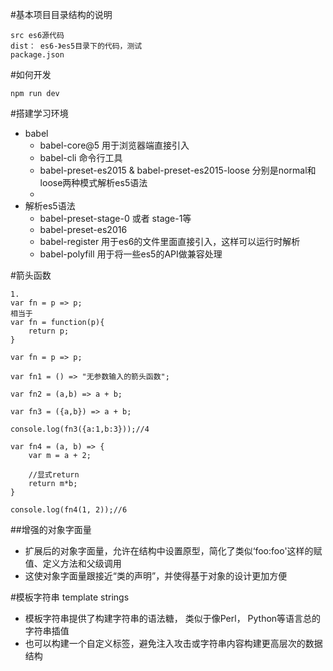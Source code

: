 #基本项目目录结构的说明
```
src es6源代码
dist： es6-》es5目录下的代码，测试
package.json

```

#如何开发
```
npm run dev

```

#搭建学习环境
- babel
    - babel-core@5 用于浏览器端直接引入
    - babel-cli 命令行工具
    - babel-preset-es2015 & babel-preset-es2015-loose  分别是normal和loose两种模式解析es5语法
    - 
- 解析es5语法
  - babel-preset-stage-0 或者 stage-1等
  - babel-preset-es2016
  - babel-register 用于es6的文件里面直接引入，这样可以运行时解析
  - babel-polyfill 用于将一些es5的API做兼容处理
  
#箭头函数
```
1. 
var fn = p => p;
相当于
var fn = function(p){
    return p;
}
```
```
var fn = p => p;

var fn1 = () => "无参数输入的箭头函数";

var fn2 = (a,b) => a + b;

var fn3 = ({a,b}) => a + b;

console.log(fn3({a:1,b:3}));//4

var fn4 = (a, b) => {
    var m = a + 2;

    //显式return
    return m*b;
}

console.log(fn4(1, 2));//6

```
  ##增强的对象字面量
  - 扩展后的对象字面量，允许在结构中设置原型，简化了类似‘foo:foo'这样的赋值、定义方法和父级调用
  - 这使对象字面量跟接近“类的声明”，并使得基于对象的设计更加方便
  
#模板字符串 template strings
- 模板字符串提供了构建字符串的语法糖， 类似于像Perl， Python等语言总的字符串插值
- 也可以构建一个自定义标签，避免注入攻击或字符串内容构建更高层次的数据结构
